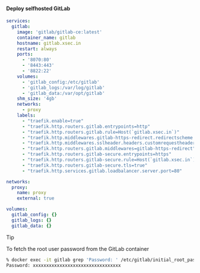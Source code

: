 #### Deploy selfhosted GitLab


```yaml
services:
  gitlab:
    image: 'gitlab/gitlab-ce:latest'
    container_name: gitlab
    hostname: gitlab.xsec.in
    restart: always
    ports:
      - '8070:80'
      - '8443:443'
      - '8822:22'
    volumes:
      - 'gitlab_config:/etc/gitlab'
      - 'gitlab_logs:/var/log/gitlab'
      - 'gitlab_data:/var/opt/gitlab'
    shm_size: '4gb'
    networks:
      - proxy
    labels:
      - "traefik.enable=true"
      - "traefik.http.routers.gitlab.entrypoints=http"
      - "traefik.http.routers.gitlab.rule=Host(`gitlab.xsec.in`)"
      - "traefik.http.middlewares.gitlab-https-redirect.redirectscheme.scheme=https"
      - "traefik.http.middlewares.sslheader.headers.customrequestheaders.X-Forwarded-Proto=https"
      - "traefik.http.routers.gitlab.middlewares=gitlab-https-redirect"
      - "traefik.http.routers.gitlab-secure.entrypoints=https"
      - "traefik.http.routers.gitlab-secure.rule=Host(`gitlab.xsec.in`)"
      - "traefik.http.routers.gitlab-secure.tls=true"
      - "traefik.http.services.gitlab.loadbalancer.server.port=80"

networks:
  proxy:
    name: proxy
    external: true

volumes:
  gitlab_config: {}
  gitlab_logs: {}
  gitlab_data: {}

```

> [!TIP]
>
> To fetch the root user password from the GitLab container
> ```bash
> % docker exec -it gitlab grep 'Password: ' /etc/gitlab/initial_root_password
> Password: xxxxxxxxxxxxxxxxxxxxxxxxxxxxxxxxx
>
> ```

